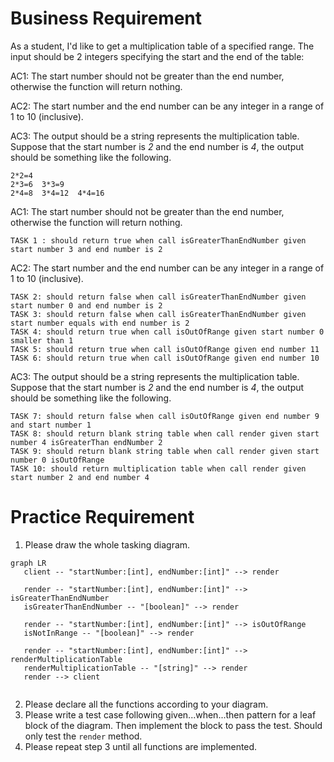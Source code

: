 # Business Requirement
As a student, I'd like to get a multiplication table of a specified range. 
The input should be 2 integers specifying the start and the end of the table:

AC1: The start number should not be greater than the end number, otherwise the function will return nothing.

AC2: The start number and the end number can be any integer in a range of 1 to 10 (inclusive).

AC3: The output should be a string represents the multiplication table. Suppose that the start number is *2* and the end number is *4*, the output should be something like the following.

```
2*2=4
2*3=6  3*3=9
2*4=8  3*4=12  4*4=16
```

AC1: The start number should not be greater than the end number, otherwise the function will return nothing.

    TASK 1 : should return true when call isGreaterThanEndNumber given start number 3 and end number is 2

AC2: The start number and the end number can be any integer in a range of 1 to 10 (inclusive).

    TASK 2: should return false when call isGreaterThanEndNumber given start number 0 and end number is 2
    TASK 3: should return false when call isGreaterThanEndNumber given start number equals with end number is 2
    TASK 4: should return true when call isOutOfRange given start number 0 smaller than 1
    TASK 5: should return true when call isOutOfRange given end number 11
    TASK 6: should return true when call isOutOfRange given end number 10

AC3: The output should be a string represents the multiplication table. Suppose that the start number is *2* and the end number is *4*, the output should be something like the following.
    
    TASK 7: should return false when call isOutOfRange given end number 9 and start number 1
    TASK 8: should return blank string table when call render given start number 4 isGreaterThan endNumber 2
    TASK 9: should return blank string table when call render given start number 0 isOutOfRange
    TASK 10: should return multiplication table when call render given start number 2 and end number 4
# Practice Requirement
1. Please draw the whole tasking diagram.
```mermaid
graph LR
   client -- "startNumber:[int], endNumber:[int]" --> render
   
   render -- "startNumber:[int], endNumber:[int]" --> isGreaterThanEndNumber
   isGreaterThanEndNumber -- "[boolean]" --> render
   
   render -- "startNumber:[int], endNumber:[int]" --> isOutOfRange
   isNotInRange -- "[boolean]" --> render
   
   render -- "startNumber:[int], endNumber:[int]" --> renderMultiplicationTable
   renderMultiplicationTable -- "[string]" --> render
   render --> client
 
```
2. Please declare all the functions according to your diagram.
3. Please write a test case following given...when...then pattern for a leaf block of the diagram. Then implement the block to pass the test. Should only test the `render` method.
4. Please repeat step 3 until all functions are implemented.
